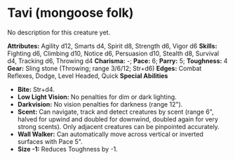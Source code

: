 # Tavi (mongoose folk)

No description for this creature yet.

**Attributes:** Agility d12, Smarts d4, Spirit d8, Strength d6, Vigor
d6
**Skills:** Fighting d6, Climbing d10, Notice d6, Persuasion d10,
Stealth d8, Survival d4, Tracking d6, Throwing d4
**Charisma:** -; **Pace:** 6; **Parry:** 5; **Toughness:** 4
**Gear:** Sling stone (Throwing; range 3/6/12; Str+d6)
**Edges:** Combat Reflexes, Dodge, Level Headed, Quick
**Special Abilities**

- **Bite:** Str+d4.
- **Low Light Vision:** No penalties for dim or dark lighting.
- **Darkvision:** No vision penalties for darkness (range 12").
- **Scent:** Can navigate, track and detect creatures by scent (range
6", halved for upwind and doubled for downwind, doubled again for very
strong scents). Only adjacent creatures can be pinpointed accurately.
- **Wall Walker:** Can automatically move across vertical or inverted
surfaces with Pace 5".
- **Size -1:** Reduces Toughness by -1.
